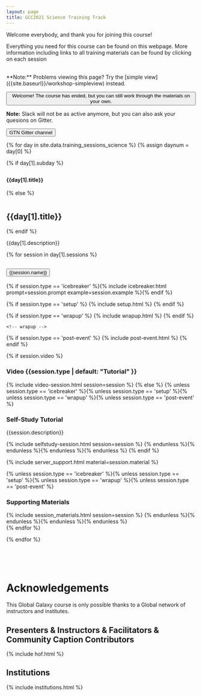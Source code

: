 ```yaml
---
layout: page
title: GCC2021 Science Training Track
---
```


Welcome everybody, and thank you for joining this course!

Everything you need for this course can be found on this webpage. More information including
links to all training materials can be found by clicking on each session

<br/>
**Note:** Problems viewing this page? Try the [simple view]({{site.baseurl}}/workshop-simpleview) instead.


<a href="{{site.baseurl}}/workshop"><button type="button" class="btn btn-warning btn-lg">Welcome! The course has ended, but you can still work through the materials on your own.</button></a>

**Note:** Slack will not be as active anymore, but you can also ask your quesions on Gitter.

<a href="https://gitter.im/Galaxy-Training-Network/Lobby"><button type="button" class="btn btn-info btn-lg">GTN Gitter channel</button></a>



{% for day in site.data.training_sessions_science %}
 {% assign daynum = day[0] %}

{% if day[1].subday %}
<h4 class="daystart" style="margin-top:2em;"> {{day[1].title}} </h4>
{% else %}
<h2 id="{{ day[0] }}" class="daystart" style="margin-top:2em;"> {{day[1].title}} </h2>
{% endif %}
<p> {{day[1].description}} </p>
<div class="accordion" id="accordion{{daynum}}">

{% for session in day[1].sessions %}
 <div class="accordion-item">
  <h2 class="accordion-header" id="heading{{daynum}}{{forloop.index0}}">
   <button class="accordion-button" type="button" data-bs-toggle="collapse" data-bs-target="#collapse{{daynum}}{{forloop.index0}}" aria-expanded="true" aria-controls="collapse{{daynum}}{{forloop.index0}}">
        {{session.name}}
   </button>
  </h2>
  <div id="collapse{{daynum}}{{forloop.index0}}" class="accordion-collapse collapse {% if session.show  %}show{% endif %}" aria-labelledby="heading{{daynum}}{{forlop.index0}}" data-bs-parent="#accordion{{daynum}}">
   <div class="accordion-body">

   <!-- icebreaker -->
   {% if session.type == 'icebreaker' %}{% include icebreaker.html prompt=session.prompt example=session.example %}{% endif %}


   <!-- setup -->
   {% if session.type == 'setup' %}
    {% include setup.html %}
   {% endif %}

   <!-- wrapup -->
   {% if session.type == 'wrapup' %}
    {% include wrapup.html %}
   {% endif %}

    <!-- wrapup -->
   {% if session.type == 'post-event' %}
    {% include post-event.html %}
   {% endif %}


   <!-- session description
   {% if session.description %}
   <h3>Description</h3>
   <p> {{ session.description }} </p>
   {% endif %}
   -->

   <!-- speaker and video -->
   {% if session.video %}
   <h3 class="session-section"> Video {{session.type | default: "Tutorial" }} </h3>
   {% include video-session.html session=session %}
   {% else %}
   {% unless session.type == 'icebreaker' %}{% unless session.type == 'setup' %}{% unless session.type == 'wrapup' %}{% unless session.type == 'post-event' %}
   <h3 class="session-section"> Self-Study Tutorial </h3>
   {{session.description}}

   {% include selfstudy-session.html session=session %}
   {% endunless %}{% endunless %}{% endunless %}{% endunless %}
   {% endif %}

   <!-- supported servers -->
   {% include server_support.html material=session.material %}

   <!-- session links  -->
   {% unless session.type == 'icebreaker' %}{% unless session.type == 'setup' %}{% unless session.type == 'wrapup' %}{% unless session.type == 'post-event' %}
   <h3 class="session-section">Supporting Materials </h3>
   {% include session_materials.html session=session %}
   {% endunless %}{% endunless %}{% endunless %}{% endunless %}

   <!-- end session links -->

   </div><!-- end accordion body -->
  </div><!-- end collapse -->
 </div><!-- end accordion item (training session) -->
 {% endfor %}

</div><!-- end accordion (day) -->

{% endfor %}


<br/><br/><br/>
# Acknowledgements

This Global Galaxy course is only possible thanks to a Global network of instructors and institutes.

## Presenters & Instructors & Facilitators & Community Caption Contributors

{% include hof.html %}

## Institutions

{% include institutions.html %}
